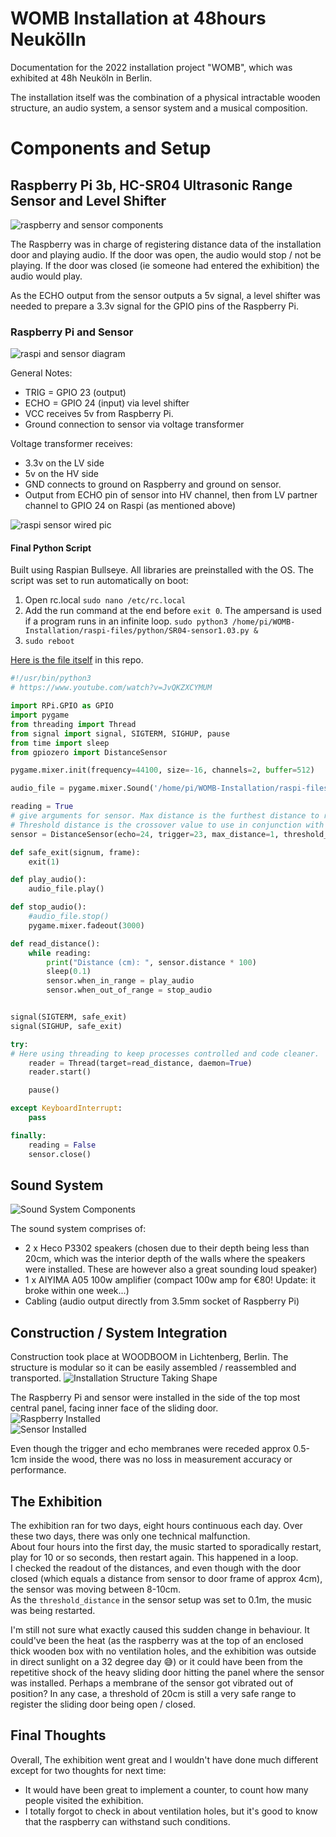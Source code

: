 # WOMB Installation at 48hours Neukölln 
Documentation for the 2022 installation project "WOMB", which was exhibited at 48h Neuköln in Berlin. 

The installation itself was the combination of a physical intractable wooden structure, an audio system, a sensor system and a musical composition. 

# Components and Setup

## Raspberry Pi 3b, HC-SR04 Ultrasonic Range Sensor and Level Shifter

![raspberry and sensor components](./img/raspi-setup-parts.png)     

The Raspberry was in charge of registering distance data of the installation door and playing audio. If the door was open, the audio would stop / not be playing. If the door was closed (ie someone had entered the exhibition) the audio would play.

As the ECHO output from the sensor outputs a 5v signal, a level shifter was needed to prepare a 3.3v signal for the GPIO pins of the Raspberry Pi.

### Raspberry Pi and Sensor

![raspi and sensor diagram](./img/raspi-sensor-diagram.jpg)     

General Notes:
- TRIG = GPIO 23 (output)
- ECHO = GPIO 24 (input) via level shifter
- VCC receives 5v from Raspberry Pi. 
- Ground connection to sensor via voltage transformer

Voltage transformer receives: 
- 3.3v on the LV side 
- 5v on the HV side
- GND connects to ground on Raspberry and ground on sensor. 
- Output from ECHO pin of sensor into HV channel, then from LV partner channel to GPIO 24 on Raspi (as mentioned above)

![raspi sensor wired pic](./img/raspi-sensor-wired.png)

#### Final Python Script

Built using Raspian Bullseye. All libraries are preinstalled with the OS.
The script was set to run automatically on boot:

1. Open rc.local
   ```sudo nano /etc/rc.local```
2. Add the run command at the end before ```exit 0```. The ampersand is used if a program runs in an infinite loop.
   ```sudo python3 /home/pi/WOMB-Installation/raspi-files/python/SR04-sensor1.03.py &```
3. ```sudo reboot```

[Here is the file itself](./raspi-files/python/SR04-sensor1.03.py) in this repo. 

```python
#!/usr/bin/python3
# https://www.youtube.com/watch?v=JvQKZXCYMUM

import RPi.GPIO as GPIO
import pygame
from threading import Thread
from signal import signal, SIGTERM, SIGHUP, pause
from time import sleep
from gpiozero import DistanceSensor

pygame.mixer.init(frequency=44100, size=-16, channels=2, buffer=512)

audio_file = pygame.mixer.Sound('/home/pi/WOMB-Installation/raspi-files/audio/womb-track-2.01-16bit.wav')

reading = True
# give arguments for sensor. Max distance is the furthest distance to raed. 
# Threshold distance is the crossover value to use in conjunction with methods .when_in_range and .when_out_of_range
sensor = DistanceSensor(echo=24, trigger=23, max_distance=1, threshold_distance=0.2)

def safe_exit(signum, frame):
	exit(1)

def play_audio():
	audio_file.play()

def stop_audio():
	#audio_file.stop()
	pygame.mixer.fadeout(3000)

def read_distance():
    while reading:
        print("Distance (cm): ", sensor.distance * 100)
        sleep(0.1)
        sensor.when_in_range = play_audio
        sensor.when_out_of_range = stop_audio


signal(SIGTERM, safe_exit)
signal(SIGHUP, safe_exit)

try:
# Here using threading to keep processes controlled and code cleaner.
    reader = Thread(target=read_distance, daemon=True)
    reader.start()  

    pause()

except KeyboardInterrupt:
	pass

finally:
	reading = False
	sensor.close()

```



## Sound System
![Sound System Components](./img/womb_audio_system.png)

The sound system comprises of: 
- 2 x Heco P3302 speakers (chosen due to their depth being less than 20cm, which was the interior depth of the walls where the speakers were installed. These are however also a great sounding loud speaker)
- 1 x AIYIMA A05 100w amplifier (compact 100w amp for €80! Update: it broke within one week...)
- Cabling (audio output directly from 3.5mm socket of Raspberry Pi)

## Construction / System Integration

Construction took place at WOODBOOM in Lichtenberg, Berlin. The structure is modular so it can be easily assembled / reassembled and transported. 
![Installation Structure Taking Shape](./img/womb_build_progress1.jpg)

The Raspberry Pi and sensor were installed in the side of the top most central panel, facing inner face of the sliding door.   
![Raspberry Installed](./img/raspi_installed.jpeg)   
![Sensor Installed](./img/sensor_installed.jpeg)   

Even though the trigger and echo membranes were receded approx 0.5-1cm inside the wood, there was no loss in measurement accuracy or performance. 

## The Exhibition

The exhibition ran for two days, eight hours continuous each day. Over these two days, there was only one technical malfunction.   
About four hours into the first day, the music started to sporadically restart, play for 10 or so seconds, then restart again. This happened in a loop.   
I checked the readout of the distances, and even though with the door closed (which equals a distance from sensor to door frame of approx 4cm), the sensor was moving between 8-10cm.   
As the ```threshold_distance``` in the sensor setup was set to 0.1m, the music was being restarted.    

I'm still not sure what exactly caused this sudden change in behaviour. It could've been the heat (as the raspberry was at the top of an enclosed thick wooden box with no ventilation holes, and the exhibition was outside in direct sunlight on a 32 degree day 😅) or it could have been from the repetitive shock of the heavy sliding door hitting the panel where the sensor was installed. Perhaps a membrane of the sensor got vibrated out of position? In any case, a threshold of 20cm is still a very safe range to register the sliding door being open / closed.

## Final Thoughts

Overall, The exhibition went great and I wouldn't have done much different except for two thoughts for next time:

- It would have been great to implement a counter, to count how many people visited the exhibition. 
- I totally forgot to check in about ventilation holes, but it's good to know that the raspberry can withstand such conditions. 
